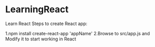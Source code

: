 # LearningReact
Learn React 
Steps to create React app:

1.npm install create-react-app 'appName'
2.Browse to src/app.js and Modify it to start working in React
